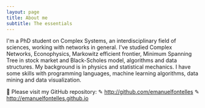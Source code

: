 ```yaml
---
layout: page
title: About me
subtitle: The essentials
---
```


I'm a PhD student on Complex Systems, an interdisciplinary field of sciences, working with networks in general. I've studied Complex Networks, Econophysics, Markowitz efficient frontier, Minimum Spanning Tree in stock market and Black-Scholes model, algorithms and data structures. My background is in physics and statistical mechanics. I have some skills with programming languages, machine learning algorithms, data mining and data visualization.

:dromedary_camel:
Please visit my GitHub repository:
✎ http://github.com/emanuelfontelles
✎ http://emanuelfontelles.github.io
